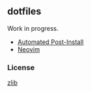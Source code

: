 ## dotfiles

Work in progress.

- [Automated Post-Install](./../auto/install.py)
- [Neovim](./../init.vim) 

### License

[zlib](./LICENSE)
